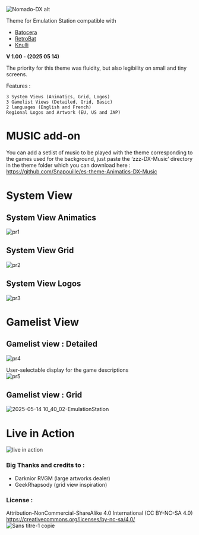 ![Nomado-DX alt](https://github.com/user-attachments/assets/46aaa145-2fbc-471c-b37a-f99d24054380)


Theme for Emulation Station compatible with
- [Batocera](https://batocera.org/)
- [RetroBat](https://www.retrobat.org/)
- [Knulli](https://knulli.org/)

**V 1.00 - (2025 05 14)**

The priority for this theme was fluidity, but also legibility on small and tiny screens.

Features :

    3 System Views (Animatics, Grid, Logos)
    3 Gamelist Views (Detailed, Grid, Basic)
    2 languages (English and French)
    Regional Logos and Artwork (EU, US and JAP)
	

# MUSIC add-on
You can add a setlist of music to be played with the theme corresponding to the games used for the background, just paste the ‘zzz-DX-Music’ directory in the theme folder which you can download here : 
https://github.com/Snapouille/es-theme-Animatics-DX-Music

# System View

## System View Animatics
![pr1](https://github.com/user-attachments/assets/32723bf6-55dd-4a1c-91dd-5d51b15de7b3)


## System View Grid
![pr2](https://github.com/user-attachments/assets/df70f6ce-558f-4bda-9da2-7e589a08e202)


## System View Logos
![pr3](https://github.com/user-attachments/assets/001b0e43-350d-45b3-8adc-6de62b336cc6)



# Gamelist View

## Gamelist view : Detailed
![pr4](https://github.com/user-attachments/assets/332ecb60-0c05-45d2-91fe-c7a90060d63a)  
  
User-selectable display for the game descriptions  
![pr5](https://github.com/user-attachments/assets/e81ca17b-a8d0-40c8-8dd8-9209c0cb0c6a)


## Gamelist view : Grid
![2025-05-14 10_40_02-EmulationStation](https://github.com/user-attachments/assets/cc38fe47-e7ec-47a1-be54-bca0472cb806)
  
# Live in Action
![live in action](https://github.com/user-attachments/assets/e691bc98-a8a1-44a2-8182-e135519fbae4)
  
  

### Big Thanks and credits to :
- Darknior RVGM (large artworks dealer)
- GeekRhapsody (grid view inspiration)
  
  
### License :
Attribution-NonCommercial-ShareAlike 4.0 International (CC BY-NC-SA 4.0)  
https://creativecommons.org/licenses/by-nc-sa/4.0/  
![Sans titre-1 copie](https://github.com/user-attachments/assets/ab143e49-9fb6-4d75-a7ad-b97928454c27)
